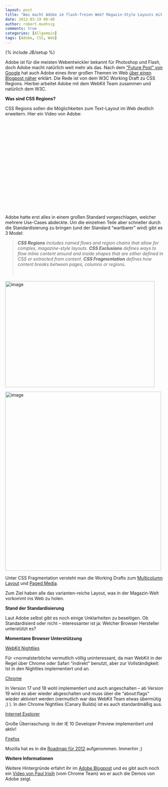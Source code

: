 ```yaml
---
layout: post
title: "Was macht Adobe im flash-freien Web? Magazin-Style Layouts mit CSS Regions!"
date: 2012-03-19 00:40
author: robert.muehsig
comments: true
categories: [Allgemein]
tags: [Adobe, CSS, Web]
---
```

{% include JB/setup %}
<p>Adobe ist für die meisten Webentwickler bekannt für Photoshop und Flash, doch Adobe macht natürlich weit mehr als das. Nach dem <a href="http://code-inside.de/blog/2012/03/14/cutting-edge-chrome-web-platform-technologies/">“Future Post” von Google</a> hat auch Adobe eines ihrer großen Themen im Web <a href="http://blogs.adobe.com/webplatform/2012/03/16/css-regions-one-year-in/">über einen Blogpost näher</a> erklärt. Die Rede ist von dem W3C Working Draft zu CSS Regions. Hierbei arbeitet Adobe mit dem WebKit Team zusammen und natürlich dem W3C.</p> <p><strong>Was sind CSS Regions?</strong></p> <p>CSS Regions sollen die Möglichkeiten zum Text-Layout im Web deutlich erweitern. Hier ein Video von Adobe:</p> <div style="padding-bottom: 0px; margin: 0px; padding-left: 0px; padding-right: 0px; display: inline; float: none; padding-top: 0px" id="scid:5737277B-5D6D-4f48-ABFC-DD9C333F4C5D:432f2517-cece-46f5-897b-132e5dbc1160" class="wlWriterEditableSmartContent"><div><object width="448" height="252"><param name="movie" value="http://www.youtube.com/v/SEdC2V9TTYs?hl=en&amp;hd=1"></param><embed src="http://www.youtube.com/v/SEdC2V9TTYs?hl=en&amp;hd=1" type="application/x-shockwave-flash" width="448" height="252"></embed></object></div></div> <p>&nbsp;</p> <p>Adobe hatte erst alles in einem großen Standard vorgeschlagen, welcher mehrere Use-Cases abdeckte. Um die einzelnen Teile aber schneller durch die Standardisierung zu bringen (und der Standard “wartbarer” wird) gibt es 3 Model:</p> <blockquote> <p><em><strong>CSS Regions</strong> includes named flows and region chains that allow for complex, magazine-style layouts. <strong>CSS Exclusions</strong> defines ways to flow inline content around and inside shapes that are either defined in CSS or extracted from content. <strong>CSS Fragmentation</strong> defines how content breaks between pages, columns or regions.</em> </p> <p>&nbsp;</p></blockquote> <p><a href="{{BASE_PATH}}/assets/wp-images/image1475.png"><img style="background-image: none; border-bottom: 0px; border-left: 0px; padding-left: 0px; padding-right: 0px; display: inline; border-top: 0px; border-right: 0px; padding-top: 0px" title="image" border="0" alt="image" src="{{BASE_PATH}}/assets/wp-images/image_thumb648.png" width="476" height="337"></a></p>  <p><a href="{{BASE_PATH}}/assets/wp-images/image1476.png"><img style="background-image: none; border-bottom: 0px; border-left: 0px; padding-left: 0px; padding-right: 0px; display: inline; border-top: 0px; border-right: 0px; padding-top: 0px" title="image" border="0" alt="image" src="{{BASE_PATH}}/assets/wp-images/image_thumb649.png" width="497" height="569"></a></p> <p>Unter CSS Fragmentation versteht man die Working Drafts zum <a href="http://www.w3.org/TR/css3-multicol/">Multicolumn Layout</a> und <a href="http://www.w3.org/TR/css3-page/">Paged Media</a>. </p> <p>Zum Ziel haben alle das varianten-reiche Layout, was in der Magazin-Welt vorkommt ins Web zu holen.</p> <p><strong>Stand der Standardisierung</strong></p> <p>Laut Adobe selbst gibt es noch einige Unklarheiten zu beseitigen. Ob Standardisierd oder nicht – interessanter ist ja: Welcher Browser Hersteller unterstützt es?</p> <p><strong>Momentane Browser Unterstützung</strong></p> <p><u>WebKit Nightlies</u></p> <p>Für &lt;normalsterbliche vermutlich völlig uninteressant, da man WebKit in der Regel über Chrome oder Safari “indirekt” benutzt, aber zur Vollständigkeit: Ist in den Nightlies implementiert und an.</p> <p><u>Chrome</u></p> <p>In Version 17 und 18 wohl implementiert und auch angeschalten – ab Version 19 wird es aber wieder abgeschalten und muss über die “about:flags” wieder aktiviert werden (vermutlich war das WebKit Team etwas übermütig ;) ). In den Chrome Nightlies (Canary Builds) ist es auch standardmäßig aus.</p> <p><u>Internet Explorer</u></p> <p>Große Überraschung: In der IE 10 Developer Preview implementiert und aktiv!</p> <p><u>Firefox</u></p> <p>Mozilla hat es in die <a href="https://wiki.mozilla.org/Platform/Roadmap">Roadmap für 2012</a> aufgenommen. Immerhin ;)</p> <p><strong>Weitere Informationen</strong></p> <p>Weitere Hintergründe erfahrt ihr im <a href="http://blogs.adobe.com/webplatform/2012/03/16/css-regions-one-year-in/">Adobe Blogpost</a> und es gibt auch noch ein <a href="http://www.youtube.com/watch?feature=player_detailpage&amp;v=zH5bJSG0DZk#t=6657s">Video von Paul Irisih</a> (vom Chrome Team) wo er auch die Demos von Adobe zeigt.</p>
